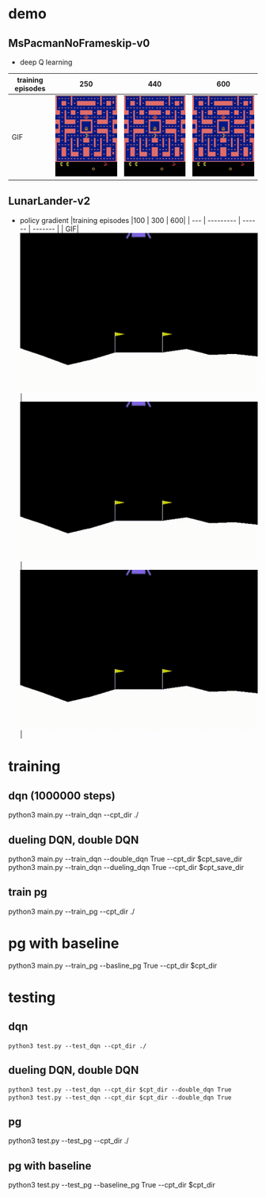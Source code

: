 # demo

## MsPacmanNoFrameskip-v0
* deep Q learning

|training episodes |250 | 440 | 600|
| --- | --------- | ------ | ------- | 
| GIF|<img src="./video/dqn250/combine.gif" width="500"> |<img src="video/dqn440/combine.gif" width="500"> | <img src="./video/dqn600/combine.gif" width="500">|
## LunarLander-v2
* policy gradient
|training episodes |100 | 300 | 600|
| --- | --------- | ------ | ------- | 
| GIF|<img src="./video/pgepisode100/combine.gif" width="500"> |<img src="video/pgepisode300/combine.gif" width="500"> | <img src="./video/pgepisode600/combine.gif" width="500">|


# training 
## dqn (1000000 steps)
python3 main.py --train_dqn --cpt_dir ./
## dueling DQN, double DQN
python3 main.py --train_dqn --double_dqn True --cpt_dir $cpt_save_dir
python3 main.py --train_dqn --dueling_dqn True --cpt_dir $cpt_save_dir
## train pg
python3 main.py --train_pg --cpt_dir ./
# pg with baseline
python3 main.py --train_pg --basline_pg True --cpt_dir $cpt_dir

# testing
## dqn
```
python3 test.py --test_dqn --cpt_dir ./
```
## dueling DQN, double DQN
```
python3 test.py --test_dqn --cpt_dir $cpt_dir --double_dqn True
python3 test.py --test_dqn --cpt_dir $cpt_dir --double_dqn True
```
## pg
python3 test.py --test_pg --cpt_dir ./
## pg with baseline
python3 test.py --test_pg --baseline_pg True --cpt_dir $cpt_dir





